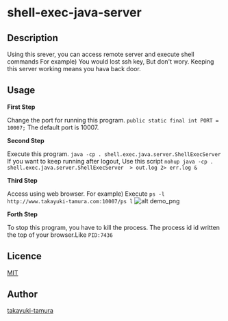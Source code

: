 # shell-exec-java-server

## Description
Using this srever, you can access remote server and execute shell commands
For example)
You would lost ssh key,  But don't wory.
Keeping this server working means you hava back door.

## Usage

<strong>First Step</strong>

Change the port for running this program.
```public static final int PORT = 10007;```
The default port is 10007.



<strong>Second Step</strong>

Execute this program.
```java -cp . shell.exec.java.server.ShellExecServer```
If you want to keep running after logout, Use this script
```nohup java -cp . shell.exec.java.server.ShellExecServer  > out.log 2> err.log &```



<strong>Third Step</strong>

Access using web browser.
For example) 
Execute ```ps -l```
```http://www.takayuki-tamura.com:10007/ps l```
![alt demo_png](demo.png)



<strong>Forth Step</strong>

To stop this program, you have to kill the process.
The process id id written the top of your browser.Like ```PID:7436```


## Licence
[MIT](https://github.com/tcnksm/tool/blob/master/LICENCE)

## Author
[takayuki-tamura](https://github.com/takayuki-tamura)
